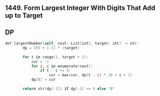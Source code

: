 ## 1449. Form Largest Integer With Digits That Add up to Target
## DP
```swift
def largestNumber(self, cost: List[int], target: int) -> str:
        dp = [0] + [-1] * (target)
        
        for t in range(1, target + 1):
            cur = -1
            for i, c in enumerate(cost):
                if t - c >= 0:
                    cur = max(cur, dp[t - c] * 10 + i + 1)
            dp[t] = cur
        
        return str(dp[-1]) if dp[-1] >= 0 else "0"
```

